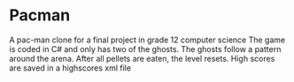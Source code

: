 # Pacman
A pac-man clone for a final project in grade 12 computer science
The game is coded in C# and only has two of the ghosts. The ghosts follow a pattern around the arena.
After all pellets are eaten, the level resets. 
High scores are saved in a highscores xml file
